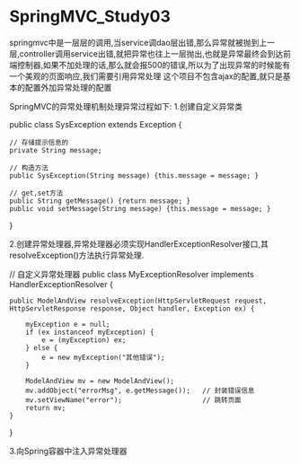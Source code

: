 # SpringMVC_Study03
springmvc中是一层层的调用,当service调dao层出错,那么异常就被抛到上一层,controller调用service出错,就把异常也往上一层抛出,也就是异常最终会到达前端控制器,如果不加处理的话,那么就会报500的错误,所以为了出现异常的时候能有一个美观的页面响应,我们需要引用异常处理
这个项目不包含ajax的配置,就只是基本的配置外加异常处理的配置

SpringMVC的异常处理机制处理异常过程如下:
  1.创建自定义异常类
 

public class SysException extends Exception {

    // 存储提示信息的
    private String message;

    // 构造方法
    public SysException(String message) {this.message = message; }

    // get,set方法
    public String getMessage() {return message; }
    public void setMessage(String message) {this.message = message; }
}

  2.创建异常处理器,异常处理器必须实现HandlerExceptionResolver接口,其resolveException()方法执行异常处理.

// 自定义异常处理器
public class MyExceptionResolver implements HandlerExceptionResolver {

    public ModelAndView resolveException(HttpServletRequest request, HttpServletResponse response, Object handler, Exception ex) {

        myException e = null;
        if (ex instanceof myException) {
            e = (myException) ex;
        } else {
            e = new myException("其他错误");
        }
        
        ModelAndView mv = new ModelAndView();
        mv.addObject("errorMsg", e.getMessage());   // 封装错误信息
        mv.setViewName("error");                    // 跳转页面
        return mv;
    }
}

  3.向Spring容器中注入异常处理器
  <!--配置异常处理器-->
<bean id="myExceptionResolver" class="cn.maoritian.exception.MyExceptionResolver"/>

